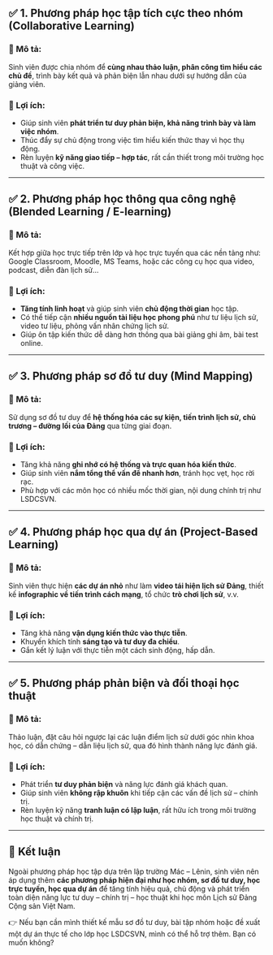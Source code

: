 ## ✅ **1. Phương pháp học tập tích cực theo nhóm (Collaborative Learning)**

### 🔸 Mô tả:

Sinh viên được chia nhóm để **cùng nhau thảo luận, phân công tìm hiểu các chủ đề**, trình bày kết quả và phản biện lẫn nhau dưới sự hướng dẫn của giảng viên.

### 🔸 Lợi ích:

* Giúp sinh viên **phát triển tư duy phản biện, khả năng trình bày và làm việc nhóm**.
* Thúc đẩy sự chủ động trong việc tìm hiểu kiến thức thay vì học thụ động.
* Rèn luyện **kỹ năng giao tiếp – hợp tác**, rất cần thiết trong môi trường học thuật và công việc.

---

## ✅ **2. Phương pháp học thông qua công nghệ (Blended Learning / E-learning)**

### 🔸 Mô tả:

Kết hợp giữa học trực tiếp trên lớp và học trực tuyến qua các nền tảng như: Google Classroom, Moodle, MS Teams, hoặc các công cụ học qua video, podcast, diễn đàn lịch sử...

### 🔸 Lợi ích:

* **Tăng tính linh hoạt** và giúp sinh viên **chủ động thời gian** học tập.
* Có thể tiếp cận **nhiều nguồn tài liệu học phong phú** như tư liệu lịch sử, video tư liệu, phỏng vấn nhân chứng lịch sử.
* Giúp ôn tập kiến thức dễ dàng hơn thông qua bài giảng ghi âm, bài test online.

---

## ✅ **3. Phương pháp sơ đồ tư duy (Mind Mapping)**

### 🔸 Mô tả:

Sử dụng sơ đồ tư duy để **hệ thống hóa các sự kiện, tiến trình lịch sử, chủ trương – đường lối của Đảng** qua từng giai đoạn.

### 🔸 Lợi ích:

* Tăng khả năng **ghi nhớ có hệ thống và trực quan hóa kiến thức**.
* Giúp sinh viên **nắm tổng thể vấn đề nhanh hơn**, tránh học vẹt, học rời rạc.
* Phù hợp với các môn học có nhiều mốc thời gian, nội dung chính trị như LSDCSVN.

---

## ✅ **4. Phương pháp học qua dự án (Project-Based Learning)**

### 🔸 Mô tả:

Sinh viên thực hiện **các dự án nhỏ** như làm **video tái hiện lịch sử Đảng**, thiết kế **infographic về tiến trình cách mạng**, tổ chức **trò chơi lịch sử**, v.v.

### 🔸 Lợi ích:

* Tăng khả năng **vận dụng kiến thức vào thực tiễn**.
* Khuyến khích tính **sáng tạo và tư duy đa chiều**.
* Gắn kết lý luận với thực tiễn một cách sinh động, hấp dẫn.

---

## ✅ **5. Phương pháp phản biện và đối thoại học thuật**

### 🔸 Mô tả:

Thảo luận, đặt câu hỏi ngược lại các luận điểm lịch sử dưới góc nhìn khoa học, có dẫn chứng – dẫn liệu lịch sử, qua đó hình thành năng lực đánh giá.

### 🔸 Lợi ích:

* Phát triển **tư duy phản biện** và năng lực đánh giá khách quan.
* Giúp sinh viên **không rập khuôn** khi tiếp cận các vấn đề lịch sử – chính trị.
* Rèn luyện kỹ năng **tranh luận có lập luận**, rất hữu ích trong môi trường học thuật và chính trị.

---

## 🎯 **Kết luận**

Ngoài phương pháp học tập dựa trên lập trường Mác – Lênin, sinh viên nên áp dụng thêm **các phương pháp hiện đại như học nhóm, sơ đồ tư duy, học trực tuyến, học qua dự án** để tăng tính hiệu quả, chủ động và phát triển toàn diện năng lực tư duy – chính trị – học thuật khi học môn Lịch sử Đảng Cộng sản Việt Nam.

👉 Nếu bạn cần mình thiết kế mẫu sơ đồ tư duy, bài tập nhóm hoặc đề xuất một dự án thực tế cho lớp học LSDCSVN, mình có thể hỗ trợ thêm. Bạn có muốn không?


